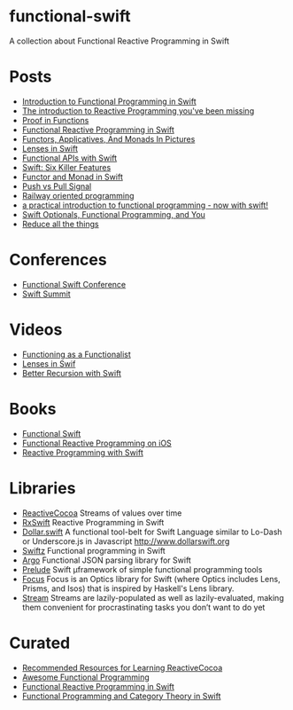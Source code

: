 # functional-swift
A collection about Functional Reactive Programming in Swift

Posts
==

- [Introduction to Functional Programming in Swift](http://www.raywenderlich.com/114456/introduction-functional-programming-swift)
- [The introduction to Reactive Programming you've been missing](https://gist.github.com/staltz/868e7e9bc2a7b8c1f754)
- [Proof in Functions](http://www.fewbutripe.com/swift/math/2015/01/06/proof-in-functions.html)
- [Functional Reactive Programming in Swift](http://jensravens.com/series/functional-reactive-programming-in-swift/)
- [Functors, Applicatives, And Monads In Pictures](http://adit.io/posts/2013-04-17-functors,_applicatives,_and_monads_in_pictures.html)
- [Lenses in Swift](http://chris.eidhof.nl/posts/lenses-in-swift.html)
- [Functional APIs with Swift](https://www.objc.io/issues/16-swift/functional-swift-apis/)
- [Swift: Six Killer Features](http://ericasadun.com/2015/05/21/swift-six-killer-features/)
- [Functor and Monad in Swift ](http://www.javiersoto.me/post/106875422394)
- [Push vs Pull Signal](http://www.fantageek.com/blog/archives/)
- [Railway oriented programming](http://fsharpforfunandprofit.com/posts/recipe-part2/)
- [a practical introduction to functional programming - now with swift!](http://harlankellaway.com/blog/2015/08/10/swift-functional-programming-intro/)
- [Swift Optionals, Functional Programming, and You](http://www.mokacoding.com/blog/demistifying-swift-functor/)
- [Reduce all the things](http://appventure.me/2015/11/30/reduce-all-the-things/)

Conferences
==

- [Functional Swift Conference](http://2014.funswiftconf.com/)
- [Swift Summit](https://www.swiftsummit.com/)

Videos
==

- [Functioning as a Functionalist](https://www.youtube.com/watch?v=rJosPrqBqrA)
- [Lenses in Swif](https://www.youtube.com/watch?v=ofjehH9f-CU)
- [Better Recursion with Swift](https://vimeo.com/138092644)


Books
==

- [Functional Swift](https://www.objc.io/books/functional-swift/)
- [Functional Reactive Programming on iOS](https://leanpub.com/iosfrp)
- [Reactive Programming with Swift](https://www.packtpub.com/application-development/reactive-programming-swift)

Libraries
==

- [ReactiveCocoa](https://github.com/ReactiveCocoa/ReactiveCocoa) Streams of values over time
- [RxSwift](https://github.com/ReactiveX/RxSwift) Reactive Programming in Swift
- [Dollar.swift](https://github.com/ankurp/Dollar.swift) A functional tool-belt for Swift Language similar to Lo-Dash or Underscore.js in Javascript http://www.dollarswift.org
- [Swiftz](https://github.com/typelift/Swiftz) Functional programming in Swift
- [Argo](https://github.com/thoughtbot/Argo) Functional JSON parsing library for Swift 
- [Prelude](https://github.com/robrix/Prelude) Swift µframework of simple functional programming tools
- [Focus](https://github.com/typelift/Focus) Focus is an Optics library for Swift (where Optics includes Lens, Prisms, and Isos) that is inspired by Haskell's Lens library.
- [Stream](https://github.com/antitypical/Stream) Streams are lazily-populated as well as lazily-evaluated, making them convenient for procrastinating tasks you don’t want to do yet

Curated
==

- [Recommended Resources for Learning ReactiveCocoa](http://www.fantageek.com/blog/2015/04/03/recommended-resources-for-learning-reactivecocoa-2/)
- [Awesome Functional Programming](https://github.com/xgrommx/awesome-functional-programming)
- [Functional Reactive Programming in Swift](https://github.com/hsavit1/Awesome-Swift-Education#functional-reactive-programming-in-swift)
- [Functional Programming and Category Theory in Swift](https://github.com/hsavit1/Awesome-Swift-Education#functional-programming-and-category-theory-in-swift)
